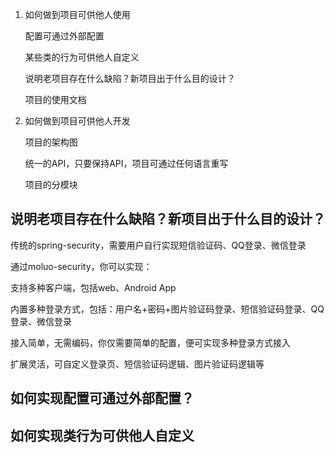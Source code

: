 1. 如何做到项目可供他人使用

   配置可通过外部配置

   某些类的行为可供他人自定义

   说明老项目存在什么缺陷？新项目出于什么目的设计？

   项目的使用文档

2. 如何做到项目可供他人开发

   项目的架构图

   统一的API，只要保持API，项目可通过任何语言重写

   项目的分模块





## 说明老项目存在什么缺陷？新项目出于什么目的设计？

传统的spring-security，需要用户自行实现短信验证码、QQ登录、微信登录



通过moluo-security，你可以实现：

支持多种客户端，包括web、Android App

内置多种登录方式，包括：用户名+密码+图片验证码登录、短信验证码登录、QQ登录、微信登录

接入简单，无需编码，你仅需要简单的配置，便可实现多种登录方式接入

扩展灵活，可自定义登录页、短信验证码逻辑、图片验证码逻辑等





## 如何实现配置可通过外部配置？



## 如何实现类行为可供他人自定义

